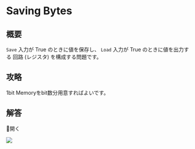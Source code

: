 # Saving Bytes

## 概要

`Save` 入力が <span class="T">True</span> のときに値を保存し、
`Load` 入力が <span class="T">True</span> のときに値を出力する
回路 (レジスタ) を構成する問題です。

## 攻略

1bit Memoryをbit数分用意すればよいです。

## 解答

<div class="spoiler-controller material-icons">&#xE5CF;開く</div>
<div class="spoiler">

![](https://gyazo.com/28b65733acdd316cc88bb69656d1983d.png)

</div>
